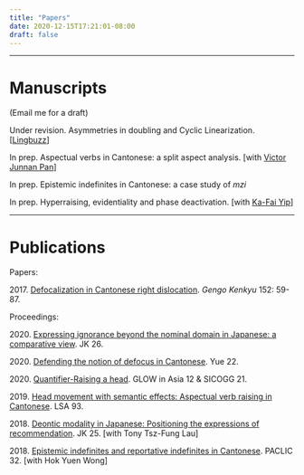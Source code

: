 ```yaml
---
title: "Papers"
date: 2020-12-15T17:21:01-08:00
draft: false
---
```

---------------------------


<h1>Manuscripts</h1>
(Email me for a draft)
<p>
Under revision. Asymmetries in doubling and Cyclic Linearization. [<a href=https://ling.auf.net/lingbuzz/005621>Lingbuzz</a>]
<p>
In prep. Aspectual verbs in Cantonese: a split aspect analysis. [with <a href=http://ling.cuhk.edu.hk/people/victor/>Victor Junnan Pan</a>]
<p>
In prep. Epistemic indefinites in Cantonese: a case study of <i>mzi</i>
<p>
In prep. Hyperraising, evidentiality and phase deactivation. [with <a href=https://kafai-yip.github.io>Ka-Fai Yip</a>]

---------------------------
<h1>Publications</h1>
Papers:
<p>
2017. <a href=https://www.jstage.jst.go.jp/article/gengo/152/0/152_59/_pdf>Defocalization in Cantonese right dislocation</a>. <i>Gengo Kenkyu</i> 152: 59-87.


Proceedings:
<!--Template:
<p>
2020. <a href=LINK>TITLE</a>. CONFERENCE.
-->

<p>
2020. <a href=https://web.stanford.edu/group/cslipublications/cslipublications/ja-ko-contents/JK26/Lee.pdf>Expressing ignorance beyond the nominal domain in Japanese: a comparative view</a>. JK 26.
<p>
2020. <a href=http://www.cuhk.edu.hk/ics/clrc/crcl_99_1/lee.pdf>Defending the notion of defocus in Cantonese</a>. Yue 22.
<p>
2020. <a href=http://sicogg.or.kr/GLOW-Asia-12-2019/proceedings/>Quantifier-Raising a head</a>. GLOW in Asia 12 & SICOGG 21.
<p>
2019. <a href=http://journals.linguisticsociety.org/proceedings/index.php/PLSA/article/view/4510>Head movement with semantic effects: Aspectual verb raising in Cantonese</a>. LSA 93.
<p>
2018. <a href=https://web.stanford.edu/group/cslipublications/cslipublications/ja-ko-contents/JK25/JK25-Lee-Lau.pdf>Deontic modality in Japanese: Positioning the expressions of recommendation</a>. JK 25. [with Tony Tsz-Fung Lau]
<p>
2018. <a href=https://www.aclweb.org/anthology/Y18-1039/>Epistemic indefinites and reportative indefinites in Cantonese</a>.
PACLIC 32. [with Hok Yuen Wong]
